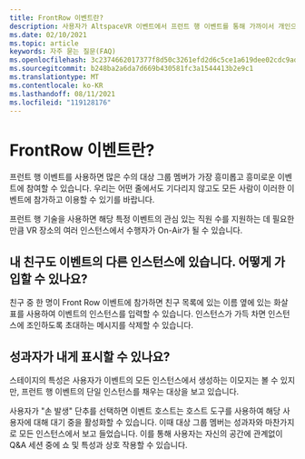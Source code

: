 ```yaml
---
title: FrontRow 이벤트란?
description: 사용자가 AltspaceVR 이벤트에서 프런트 행 이벤트를 통해 가까이서 개인으로 작업하는 방법을 알아봅니다.
ms.date: 02/10/2021
ms.topic: article
keywords: 자주 묻는 질문(FAQ)
ms.openlocfilehash: 3c2374662017377f8d50c3261efd2d6c5ce1a619dee02cdc9ad16d6e48436694
ms.sourcegitcommit: b248ba2a6da7d669b430581fc3a1544413b2e9c1
ms.translationtype: MT
ms.contentlocale: ko-KR
ms.lasthandoff: 08/11/2021
ms.locfileid: "119128176"
---
```

# <a name="what-are-frontrow-events"></a>FrontRow 이벤트란? 

프런트 행 이벤트를 사용하면 많은 수의 대상 그룹 멤버가 가장 흥미롭고 흥미로운 이벤트에 참여할 수 있습니다. 우리는 어떤 줄에서도 기다리지 않고도 모든 사람이 이러한 이벤트에 참가하고 이용할 수 있기를 바랍니다. 

프런트 행 기술을 사용하면 해당 특정 이벤트의 관심 있는 직원 수를 지원하는 데 필요한 만큼 VR 장소의 여러 인스턴스에서 수행자가 On-Air가 될 수 있습니다. 

## <a name="my-friends-are-in-a-different-instance-of-the-event-than-me-how-can-i-join-them"></a>내 친구도 이벤트의 다른 인스턴스에 있습니다. 어떻게 가입할 수 있나요?

친구 중 한 명이 Front Row 이벤트에 참가하면 친구 목록에 있는 이름 옆에 있는 화살표를 사용하여 이벤트의 인스턴스를 입력할 수 있습니다. 인스턴스가 가득 차면 인스턴스에 조인하도록 초대하는 메시지를 삭제할 수 있습니다. 

## <a name="can-the-performer-see-me"></a>성과자가 내게 표시할 수 있나요?

스테이지의 특성은 사용자가 이벤트의 모든 인스턴스에서 생성하는 이모지는 볼 수 있지만, 프런트 행 이벤트의 단일 인스턴스를 채우는 대상을 보고 있습니다.

사용자가 "손 발생" 단추를 선택하면 이벤트 호스트는 호스트 도구를 사용하여 해당 사용자에 대해 대기 중을 활성화할 수 있습니다. 이때 대상 그룹 멤버는 성과자와 마찬가지로 모든 인스턴스에서 보고 들었습니다. 이를 통해 사용자는 자신의 공간에 관계없이 Q&A 세션 중에 쇼 및 특성과 상호 작용할 수 있습니다.